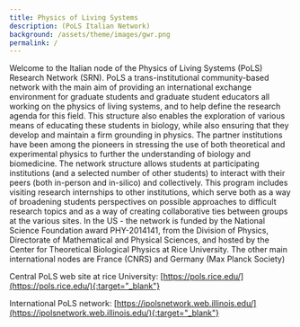 ```yaml
---
title: Physics of Living Systems 
description: (PoLS Italian Network)
background: /assets/theme/images/gwr.png
permalink: /
---
```


Welcome to the Italian node of the Physics of Living Systems (PoLS) Research Network (SRN). PoLS a trans-institutional community-based network with the main aim of providing an international exchange environment for graduate students and graduate student educators all working on the physics of living systems, and to help define the research agenda for this field. This structure also enables the exploration of various means of educating these students in biology, while also ensuring that they develop and maintain a firm grounding in physics. The partner institutions have been among the pioneers in stressing the use of both theoretical and experimental physics to further the understanding of biology and biomedicine. The network structure allows students at participating institutions (and a selected number of other students) to interact with their peers (both in-person and in-silico) and collectively. This program includes visiting research internships to other institutions, which serve both as a way of broadening students perspectives on possible approaches to difficult research topics and as a way of creating collaborative ties between groups at the various sites. In the US - the network is funded by the National Science Foundation award PHY-2014141, from the Division of Physics, Directorate of Mathematical and Physical Sciences, and hosted by the Center for Theoretical Biological Physics at Rice University. The other main international nodes are France (CNRS) and Germany (Max Planck Society)

Central PoLS web site at rice University: 
[https://pols.rice.edu/](https://pols.rice.edu/){:target="_blank"}

International PoLS network: 
[https://ipolsnetwork.web.illinois.edu/](https://ipolsnetwork.web.illinois.edu/){:target="_blank"}

